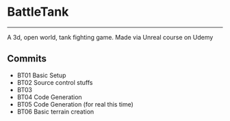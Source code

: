 # BattleTank
****

A 3d, open world, tank fighting game.  Made via Unreal course on Udemy

## Commits
* BT01 Basic Setup
* BT02 Source control stuffs
* BT03
* BT04 Code Generation
* BT05 Code Generation (for real this time)
* BT06 Basic terrain creation